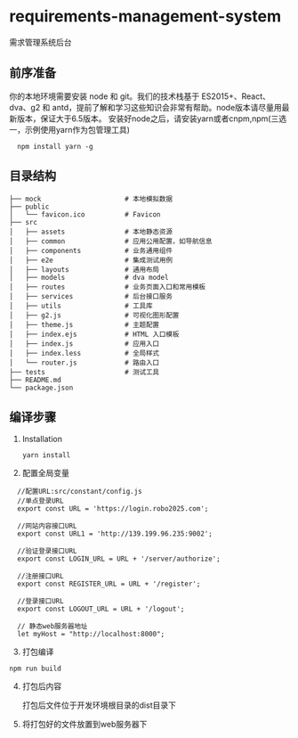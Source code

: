 # requirements-management-system
需求管理系统后台

## 前序准备

  你的本地环境需要安装 node 和 git。我们的技术栈基于 ES2015+、React、dva、g2 和 antd，提前了解和学习这些知识会非常有帮助。node版本请尽量用最新版本，保证大于6.5版本。
  安装好node之后，请安装yarn或者cnpm,npm(三选一，示例使用yarn作为包管理工具)
  ```
    npm install yarn -g
  ```

## 目录结构
```
├── mock                     # 本地模拟数据
├── public
│   └── favicon.ico          # Favicon
├── src
│   ├── assets               # 本地静态资源
│   ├── common               # 应用公用配置，如导航信息
│   ├── components           # 业务通用组件
│   ├── e2e                  # 集成测试用例
│   ├── layouts              # 通用布局
│   ├── models               # dva model
│   ├── routes               # 业务页面入口和常用模板
│   ├── services             # 后台接口服务
│   ├── utils                # 工具库
│   ├── g2.js                # 可视化图形配置
│   ├── theme.js             # 主题配置
│   ├── index.ejs            # HTML 入口模板
│   ├── index.js             # 应用入口
│   ├── index.less           # 全局样式
│   └── router.js            # 路由入口
├── tests                    # 测试工具
├── README.md
└── package.json
```

## 编译步骤

1. Installation

   ``yarn install``

2. 配置全局变量

  ```
    //配置URL:src/constant/config.js
    //单点登录URL
    export const URL = 'https://login.robo2025.com';

    //网站内容接口URL
    export const URL1 = 'http://139.199.96.235:9002';

    //验证登录接口URL
    export const LOGIN_URL = URL + '/server/authorize';

    //注册接口URL
    export const REGISTER_URL = URL + '/register';

    //登录接口URL
    export const LOGOUT_URL = URL + '/logout';

    // 静态web服务器地址
    let myHost = "http://localhost:8000";
  ```

3. 打包编译

  ``npm run build``

4. 打包后内容

    打包后文件位于开发环境根目录的dist目录下

5. 将打包好的文件放置到web服务器下
